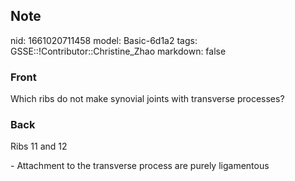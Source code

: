 ## Note
nid: 1661020711458
model: Basic-6d1a2
tags: GSSE::!Contributor::Christine_Zhao
markdown: false

### Front
<div>
  <div>
    <div>
      <div>
        Which ribs do not make synovial joints with transverse
        processes?
      </div>
    </div>
  </div>
</div>

### Back
Ribs 11 and 12
<div>
  - Attachment to the transverse process are purely ligamentous
</div>
